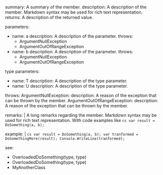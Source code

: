 summary:      A summary of the member.
description:  A description of the member. Markdown syntax may be used for rich text representation.
returns:      A description of the returned value.

parameters:
  - name: a
    description:  A description of the parameter.
    throws:
      - ArgumentNullException
      - ArgumentOutOfRangeException
  - name: b
    description:  A description of the parameter.
    throws:
      - ArgumentNullException
      - ArgumentOutOfRangeException

type parameters:
  - name: T
    description:  A description of the type parameter.
  - name: U
    description:  A description of the type parameter.

throws:
  ArgumentNullException:
    description:  A reason of the exception that can be thrown by the member.
  ArgumentOutOfRangeException:
    description:  A reason of the exception that can be thrown by the member.

remarks: |
A long remarks regarding the member.
Markdown syntax may be used for rich text representation.
With code examples like
``cs
var result = DoSomething(a, b);
``

example: |
``cs
var result = DoSomething(a, b);
var tranformed = DoSomethingMore(result);
Console.WriteLine(tranformed);
``

see:
  - OverloadedDoSomething(type, type)
  - OverloadedDoSomething(type, type)
  - MyAnotherClass
